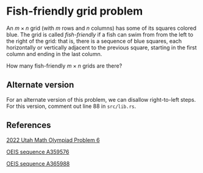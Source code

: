 # Fish-friendly grid problem

An $m \times n$ grid (with $m$ rows and $n$ columns) has some of its squares colored blue.
The grid is called *fish-friendly* if a fish can swim from from the left to the right of the grid: that is, there is a sequence of blue squares, each horizontally or vertically adjacent to the previous square, starting in the first column and ending in the last column.

How many fish-friendly $m \times n$ grids are there?

## Alternate version

For an alternate version of this problem, we can disallow right-to-left steps. For this version, comment out line 88 in `src/lib.rs`.

## References

[2022 Utah Math Olympiad Problem 6](https://utahmath.org/doc/2022UtahMathOlympiad.pdf)

[OEIS sequence A359576](https://oeis.org/A359576)

[OEIS sequence A365988](https://oeis.org/A365988)
